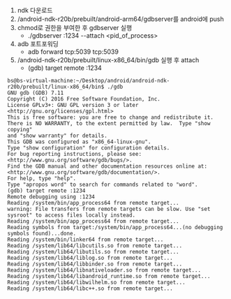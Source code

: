1. ndk 다운로드
1. /android-ndk-r20b/prebuilt/android-arm64/gdbserver를 android에 push
1. chmod로 권한을 부여한 후 gdbserver 실행
    * ./gdbserver :1234 --attach <pid_of_process>
1. adb 포트포워딩
    * adb forward tcp:5039 tcp:5039
1. /android-ndk-r20b/prebuilt/linux-x86_64/bin/gdb 실행 후 attach 
    * (gdb) target remote :1234
```
bs@bs-virtual-machine:~/Desktop/android/android-ndk-r20b/prebuilt/linux-x86_64/bin$ ./gdb
GNU gdb (GDB) 7.11
Copyright (C) 2016 Free Software Foundation, Inc.
License GPLv3+: GNU GPL version 3 or later <http://gnu.org/licenses/gpl.html>
This is free software: you are free to change and redistribute it.
There is NO WARRANTY, to the extent permitted by law.  Type "show copying"
and "show warranty" for details.
This GDB was configured as "x86_64-linux-gnu".
Type "show configuration" for configuration details.
For bug reporting instructions, please see:
<http://www.gnu.org/software/gdb/bugs/>.
Find the GDB manual and other documentation resources online at:
<http://www.gnu.org/software/gdb/documentation/>.
For help, type "help".
Type "apropos word" to search for commands related to "word".
(gdb) target remote :1234
Remote debugging using :1234
Reading /system/bin/app_process64 from remote target...
warning: File transfers from remote targets can be slow. Use "set sysroot" to access files locally instead.
Reading /system/bin/app_process64 from remote target...
Reading symbols from target:/system/bin/app_process64...(no debugging symbols found)...done.
Reading /system/bin/linker64 from remote target...
Reading /system/lib64/libcutils.so from remote target...
Reading /system/lib64/libutils.so from remote target...
Reading /system/lib64/liblog.so from remote target...
Reading /system/lib64/libbinder.so from remote target...
Reading /system/lib64/libnativeloader.so from remote target...
Reading /system/lib64/libandroid_runtime.so from remote target...
Reading /system/lib64/libwilhelm.so from remote target...
Reading /system/lib64/libc++.so from remote target...
```
